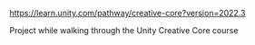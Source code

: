 https://learn.unity.com/pathway/creative-core?version=2022.3

Project while walking through the Unity Creative Core course
